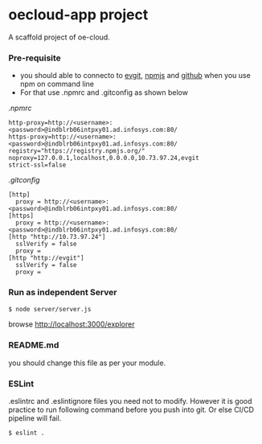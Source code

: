 # oecloud-app project 

A scaffold project of oe-cloud.

### Pre-requisite

- you should able to connecto to [evgit](http://evgit), [npmjs](https://registry.npmjs.org/) and [github](https://github.com) when you use npm on command line
- For that use .npmrc and .gitconfig as shown below

*.npmrc*

```
http-proxy=http://<username>:<password>@indblrb06intpxy01.ad.infosys.com:80/
https-proxy=http://<username>:<password>@indblrb06intpxy01.ad.infosys.com:80/
registry="https://registry.npmjs.org/"
noproxy=127.0.0.1,localhost,0.0.0.0,10.73.97.24,evgit
strict-ssl=false
```

*.gitconfig*

```
[http]
  proxy = http://<username>:<password>@indblrb06intpxy01.ad.infosys.com:80/
[https]
  proxy = http://<username>:<password>@indblrb06intpxy01.ad.infosys.com:80/
[http "http://10.73.97.24"]
  sslVerify = false
  proxy =
[http "http://evgit"]
  sslVerify = false
  proxy =
```

### Run as independent Server

```sh
$ node server/server.js
```

browse  [http://localhost:3000/explorer](http://localhost:3000/explorer) 

### README.md

you should change this file as per your module.

### ESLint

.eslintrc and .eslintignore files you need not to modify. However it is good practice to run following command before you push into git. Or else CI/CD pipeline will fail.

```sh
$ eslint .
```
